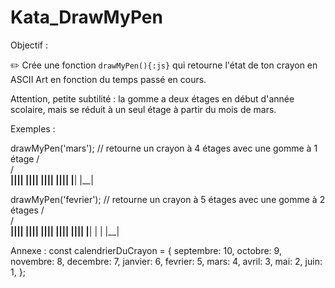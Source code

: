 # Kata_DrawMyPen

Objectif :

✏️ Crée une fonction `drawMyPen(){:js}` qui retourne l'état de ton crayon en ASCII Art en fonction du temps passé en cours.

Attention, petite subtilité : la gomme a deux étages en début d'année scolaire, mais se réduit à un seul étage à partir du mois de mars.

Exemples :

drawMyPen('mars');
// retourne un crayon à 4 étages avec une gomme à 1 étage
 /\
/__\
||||
||||
||||
||||
|__|
|__|

drawMyPen('fevrier');
// retourne un crayon à 5 étages avec une gomme à 2 étages
 /\
/__\
||||
||||
||||
||||
||||
|__|
|  |
|__|


Annexe : 
const calendrierDuCrayon = {
    septembre: 10,
    octobre: 9,
    novembre: 8,
    decembre: 7,
    janvier: 6,
    fevrier: 5,
    mars: 4,
    avril: 3,
    mai: 2,
    juin: 1,
};
